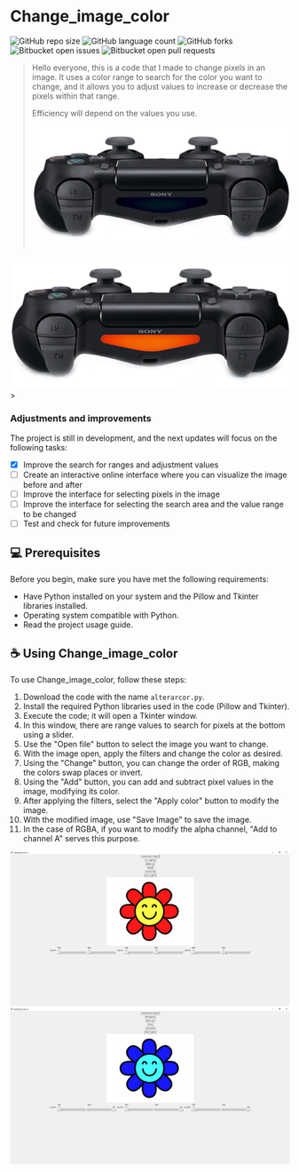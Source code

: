 # Change_image_color

![GitHub repo size](https://img.shields.io/github/repo-size/GabrielTrindade31/Change_image_color)
![GitHub language count](https://img.shields.io/github/languages/count/GabrielTrindade31/Change_image_color)
![GitHub forks](https://img.shields.io/github/forks/GabrielTrindade31/Change_image_color)
![Bitbucket open issues](https://img.shields.io/bitbucket/issues/GabrielTrindade31/Change_image_color)
![Bitbucket open pull requests](https://img.shields.io/bitbucket/pr-raw/GabrielTrindade31/Change_image_color)


>Hello everyone, this is a code that I made to change pixels in an image. It uses a color range to search for the color you want to change, and it allows you to adjust values to increase or decrease the pixels within that range.
>
>Efficiency will depend on the values you use.
>
><img src="Controle_desligado.png" alt="DS4 LED off">


<img src="Controle_cor_vermelha.png" alt="Changed DS4 LED to red">
>

### Adjustments and improvements

The project is still in development, and the next updates will focus on the following tasks:

- [X] Improve the search for ranges and adjustment values
- [ ] Create an interactive online interface where you can visualize the image before and after
- [ ] Improve the interface for selecting pixels in the image
- [ ] Improve the interface for selecting the search area and the value range to be changed
- [ ] Test and check for future improvements

## 💻 Prerequisites

Before you begin, make sure you have met the following requirements:

- Have Python installed on your system and the Pillow and Tkinter libraries installed.
- Operating system compatible with Python.
- Read the project usage guide.

## ☕ Using Change_image_color

To use Change_image_color, follow these steps:

1. Download the code with the name `alterarcor.py`.
2. Install the required Python libraries used in the code (Pillow and Tkinter).
3. Execute the code; it will open a Tkinter window.
4. In this window, there are range values to search for pixels at the bottom using a slider.
5. Use the "Open file" button to select the image you want to change.
6. With the image open, apply the filters and change the color as desired.
7. Using the "Change" button, you can change the order of RGB, making the colors swap places or invert.
8. Using the "Add" button, you can add and subtract pixel values in the image, modifying its color.
9. After applying the filters, select the "Apply color" button to modify the image.
10. With the modified image, use "Save Image" to save the image.
11. In the case of RGBA, if you want to modify the alpha channel, "Add to channel A" serves this purpose.
<img src="exemplo.jpg" alt="Example of color before being changed">
<img src="modificada.jpg" alt="Modified image">

